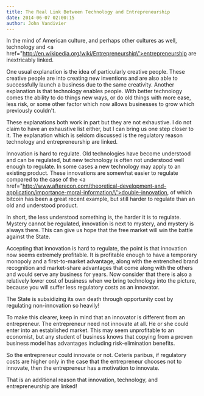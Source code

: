 ```yaml
---
title: The Real Link Between Technology and Entrepreneurship
date: 2014-06-07 02:00:15
author: John Vandivier
---
```




In the mind of American culture, and perhaps other cultures as well, technology and <a href=\"http://en.wikipedia.org/wiki/Entrepreneurship\">entrepreneurship</a> are inextricably linked.

One usual explanation is the idea of particularly creative people. These creative people are into creating new inventions and are also able to successfully launch a business due to the same creativity. Another explanation is that technology enables people. With better technology comes the ability to do things new ways, or do old things with more ease, less risk, or some other factor which now allows businesses to grow which previously couldn't.

These explanations both work in part but they are not exhaustive. I do not claim to have an exhaustive list either, but I can bring us one step closer to it. The explanation which is seldom discussed is the regulatory reason technology and entrepreneurship are linked.

Innovation is hard to regulate. Old technologies have become understood and can be regulated, but new technology is often not understood well enough to regulate. In some cases a new technology may apply to an existing product. These innovations are somewhat easier to regulate compared to the case of the <a href=\"http://www.afterecon.com/theoretical-development-and-application/importance-moral-information/\">double-innovation</a>, of which bitcoin has been a great recent example, but still harder to regulate than an old and understood product.

In short, the less understood something is, the harder it is to regulate. Mystery cannot be regulated, innovation is next to mystery, and mystery is always there. This can give us hope that the free market will win the battle against the State.

Accepting that innovation is hard to regulate, the point is that innovation now seems extremely profitable. It is profitable enough to have a temporary monopoly and a first-to-market advantage, along with the entrenched brand recognition and market-share advantages that come along with the others and would serve any business for years. Now consider that there is also a relatively lower cost of business when we bring technology into the picture, because you will suffer less regulatory costs as an innovator.

The State is subsidizing its own death through opportunity cost by regulating non-innovation so heavily!

To make this clearer, keep in mind that an innovator is different from an entrepreneur. The entrepreneur need not innovate at all. He or she could enter into an established market. This may seem unprofitable to an economist, but any student of business knows that copying from a proven business model has advantages including risk-elimination benefits.

So the entrepreneur could innovate or not. Ceteris paribus, if regulatory costs are higher only in the case that the entrepreneur chooses not to innovate, then the entrepreneur has a motivation to innovate.

That is an additional reason that innovation, technology, and entrepreneurship are linked!